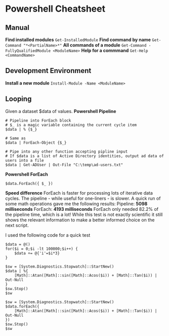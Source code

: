 # Powershell Cheatsheet

## Manual
**Find installed modules** ``Get-InstalledModule``
**Find command by name** ``Get-Command "*<PartialName>*"``
**All commands of a module** ``Get-Command -FullyQualifiedModule <ModuleName>``
**Help for a commmand** ``Get-Help <CommandName>``

## Development Environment
**Install a new module** ``Install-Module -Name <ModuleName>``

## Looping
Given a dataset $data of values.
**Powershell Pipeline**
```
# Pipeline into ForEach block
# $_ is a magic variable containing the current cycle item
$data | % {$_}

# Same as
$data | ForEach-Object {$_}

# Pipe into any other function accepting pipline input
# If $data is a list of Active Directory identities, output ad data of users into a file
$data | Get-ADUser | Out-File "C:\temp\ad-users.txt"
```

**Powershell ForEach**
```
$data.ForEach({ $_ })
```

**Speed difference**
ForEach is faster for processing lots of iterative data cycles. The pipeline - while useful for one-liners - is slower. A quick run of some math operations gave me the following results:
Pipeline: **5098 milliseconds**
ForEach:  **4193 milliseconds**
ForEach only needed 82.2% of the pipeline time, which is a lot! While this test is not exactly scientific it still shows the relevant information to make a better informed choice on the next script.

I used the following code for a quick test
```
$data = @()
for($i = 0;$i -lt 100000;$i++) {
    $data += @{'i'=$i*3}
}

$sw = [System.Diagnostics.Stopwatch]::StartNew()
$data | %{
    [Math]::Atan([Math]::sin([Math]::Acos($i)) + [Math]::Tan($i)) | Out-Null
}
$sw.Stop()
$sw

$sw = [System.Diagnostics.Stopwatch]::StartNew()
$data.forEach({
    [Math]::Atan([Math]::sin([Math]::Acos($i)) + [Math]::Tan($i)) | Out-Null
})
$sw.Stop()
$sw
```
